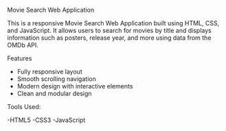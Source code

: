 Movie Search Web Application

This is a responsive Movie Search Web Application built using HTML, CSS, and JavaScript. It allows 
users to search for movies by title and displays information such as posters, release year, and 
more using data from the OMDb API.

Features

- Fully responsive layout
- Smooth scrolling navigation
- Modern design with interactive elements
- Clean and modular design


Tools Used:

-HTML5
-CSS3
-JavaScript
